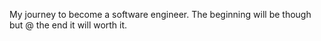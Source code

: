 My journey to become a software engineer.
The beginning will be though but @ the end it will worth it.
